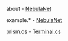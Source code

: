 about - [NebulaNet](https://github.com/nebula-networking) 

example.* - [NebulaNet](https://github.com/nebula-networking)

prism.os - [Terminal.cs](https://github.com/terminal-cs)
